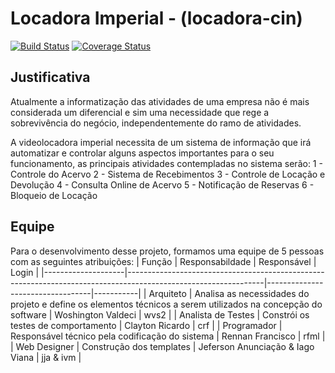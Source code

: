# Locadora Imperial - (locadora-cin)
[![Build Status](https://travis-ci.org/mprof2018/locadora-cin.svg?branch=master)](https://travis-ci.org/mprof2018/locadora-cin) [![Coverage Status](https://coveralls.io/repos/github/mprof2018/locadora-cin/badge.svg?branch=master)](https://coveralls.io/github/mprof2018/locadora-cin?branch=master)


## Justificativa
Atualmente a informatização das atividades de uma empresa não é mais considerada um diferencial e sim uma necessidade que rege a sobrevivência do negócio, independentemente do ramo de atividades.

A videolocadora imperial necessita de um sistema de informação que irá automatizar e controlar alguns aspectos importantes para o seu funcionamento, as principais atividades contempladas no sistema serão:
  1 - Controle do Acervo
  2 - Sistema de Recebimentos
  3 - Controle de Locação e Devolução
  4 - Consulta Online de Acervo
  5 - Notificação de Reservas
  6 - Bloqueio de Locação

## Equipe

Para o desenvolvimento desse projeto, formamos uma equipe de 5 pessoas com as seguintes atribuições:
| Função             | Responsabildade                                                                                                | Responsável                      | Login     |
|--------------------|----------------------------------------------------------------------------------------------------------------|----------------------------------|-----------|
| Arquiteto          | Analisa as necessidades do projeto e define os elementos  técnicos a serem utilizados na concepção do software | Woshington Valdeci               | wvs2      |
| Analista de Testes | Constrói os testes de comportamento                                                                            | Clayton Ricardo                  | crf       |
| Programador        | Responsável técnico pela codificação do sistema                                                                | Rennan Francisco                 | rfml      |
| Web Designer       | Construção dos templates                                                                                       | Jeferson Anunciação & Iago Viana | jja & ivm |
